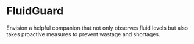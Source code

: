 # FluidGuard
Envision a helpful companion that not only observes fluid levels but also takes proactive measures to prevent wastage and shortages.
